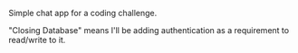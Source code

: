 Simple chat app for a coding challenge.

"Closing Database" means I'll be adding authentication as a requirement to read/write to it.
